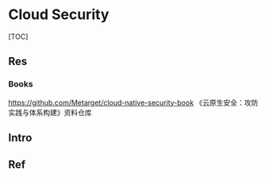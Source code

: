 # Cloud Security

[TOC]



## Res
### Books
https://github.com/Metarget/cloud-native-security-book
《云原生安全：攻防实践与体系构建》资料仓库



## Intro


## Ref



